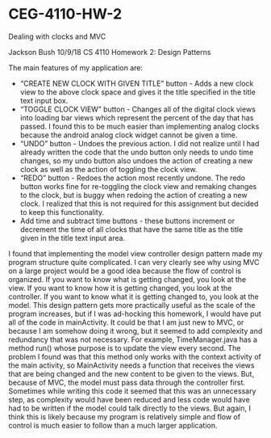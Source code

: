 # CEG-4110-HW-2
Dealing with clocks and MVC


Jackson Bush
10/9/18
CS 4110
Homework 2: Design Patterns
 
The main features of my application are:
* “CREATE NEW CLOCK WITH GIVEN TITLE” button -  Adds a new clock view to the above clock space and gives it the title specified in the title text input box.
* “TOGGLE CLOCK VIEW” button - Changes all of the digital clock views into loading bar views which represent the percent of the day that has passed. I found this to be much easier than implementing analog clocks because the android analog clock widget cannot be given a time.
* “UNDO” button - Undoes the previous action. I did not realize until I had already written the code that the undo button only needs to undo time changes, so my undo button also undoes the action of creating a new clock as well as the action of toggling the clock view. 
* “REDO” button - Redoes the action most recently undone. The redo button works fine for re-toggling the clock view and remaking changes to the clock, but is buggy when redoing the action of creating a new clock. I realized that this is not required for this assignment but decided to keep this functionality.
* Add time and subtract time buttons - these buttons increment or decrement the time of all clocks that have the same title as the title given in the title text input area.

I found that implementing the model view controller design pattern made my program structure quite complicated. I can very clearly see why using MVC on a large project would be a good idea because the flow of control is organized. If you want to know what is getting changed, you look at the view. If you want to know how it is getting changed, you look at the controller. If you want to know what it is getting changed to, you look at the model. This design pattern gets more practically useful as the scale of the program increases, but if I was ad-hocking this homework, I would have put all of the code in mainActivity. It could be that I am just new to MVC, or because I am somehow doing it wrong, but it seemed to add complexity and redundancy that was not necessary. For example, TimeManager.java has a method run() whose purpose is to update the view every second. The problem I found was that this method only works with the context activity of the main activity, so MainActivity needs a function that receives the views that are being changed and the new content to be given to the views. But, because of MVC, the model must pass data through the controller first. Sometimes while writing this code it seemed that this was an unnecessary step, as complexity would have been reduced and less code would have had to be written if the model could talk directly to the views. But again, I think this is likely because my program is relatively simple and flow of control is much easier to follow than a much larger application. 
 
 

